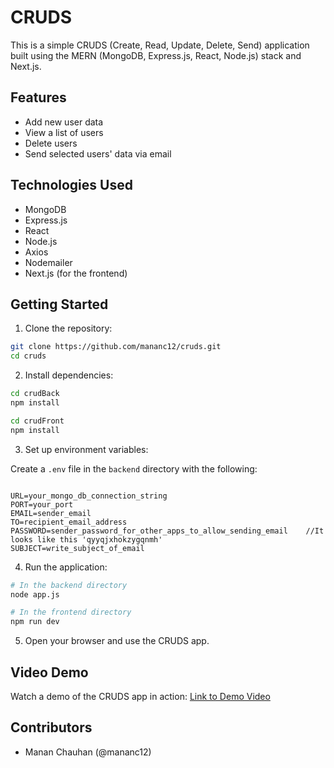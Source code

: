 # CRUDS

This is a simple CRUDS (Create, Read, Update, Delete, Send) application built using the MERN (MongoDB, Express.js, React, Node.js) stack and Next.js.

## Features

- Add new user data
- View a list of users
- Delete users
- Send selected users' data via email

## Technologies Used

- MongoDB
- Express.js
- React
- Node.js
- Axios
- Nodemailer
- Next.js (for the frontend)

## Getting Started

1. Clone the repository:

```bash
git clone https://github.com/mananc12/cruds.git
cd cruds
```

2. Install dependencies:

```bash
cd crudBack
npm install

cd crudFront
npm install
```

3. Set up environment variables:

Create a `.env` file in the `backend` directory with the following:

```plaintext

URL=your_mongo_db_connection_string
PORT=your_port
EMAIL=sender_email
TO=recipient_email_address
PASSWORD=sender_password_for_other_apps_to_allow_sending_email    //It looks like this 'qyyqjxhokzygqnmh'
SUBJECT=write_subject_of_email

```

4. Run the application:

```bash
# In the backend directory
node app.js

# In the frontend directory
npm run dev
```

5. Open your browser and use the CRUDS app.

## Video Demo

Watch a demo of the CRUDS app in action: [Link to Demo Video](https://www.awesomescreenshot.com/video/25252584?key=a93ee96b4a2eed2e2bd9d3e576f54b3b)

## Contributors

- Manan Chauhan (@mananc12)
